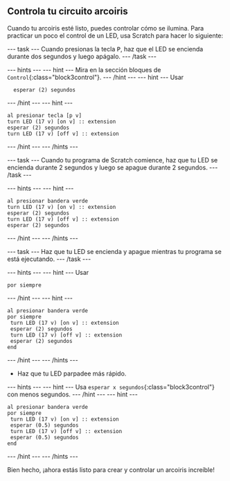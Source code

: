 ## Controla tu circuito arcoiris

Cuando tu arcoiris esté listo, puedes controlar cómo se ilumina. Para practicar un poco el control de un LED, usa Scratch para hacer lo siguiente:

\--- task \--- Cuando presionas la tecla <kbd>P</kbd>, haz que el LED se encienda durante dos segundos y luego apágalo. \--- /task \---

\--- hints \--- \--- hint \--- Mira en la sección bloques de `Control`{:class="block3control"}. \--- /hint \--- \--- hint \--- Usar

```blocks3
  esperar (2) segundos
```

\--- /hint \--- \--- hint \---

```blocks3
al presionar tecla [p v]
turn LED (17 v) [on v] :: extension
esperar (2) segundos
turn LED (17 v) [off v] :: extension
```

\--- /hint \--- \--- /hints \---

\--- task \--- Cuando tu programa de Scratch comience, haz que tu LED se encienda durante 2 segundos y luego se apague durante 2 segundos. \--- /task \---

\--- hints \--- \--- hint \---

```blocks3
al presionar bandera verde
turn LED (17 v) [on v] :: extension
esperar (2) segundos
turn LED (17 v) [off v] :: extension
esperar (2) segundos
```

\--- /hint \--- \--- /hints \---

\--- task \--- Haz que tu LED se encienda y apague mientras tu programa se está ejecutando. \--- /task \---

\--- hints \--- \--- hint \--- Usar

```blocks3
por siempre
```

\--- /hint \--- \--- hint \---

```blocks3
al presionar bandera verde
por siempre 
 turn LED (17 v) [on v] :: extension
 esperar (2) segundos
 turn LED (17 v) [off v] :: extension
 esperar (2) segundos
end
```

\--- /hint \--- \--- /hints \---

+ Haz que tu LED parpadee más rápido.

\--- hints \--- \--- hint \--- Usa `esperar x segundos`{:class="block3control"} con menos segundos. \--- /hint \--- \--- hint \---

```blocks3
al presionar bandera verde
por siempre 
 turn LED (17 v) [on v] :: extension
 esperar (0.5) segundos
 turn LED (17 v) [off v] :: extension
 esperar (0.5) segundos
end
```

\--- /hint \--- \--- /hints \---

Bien hecho, ¡ahora estás listo para crear y controlar un arcoiris increíble!